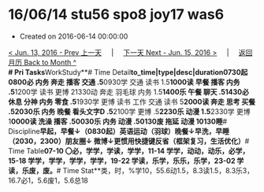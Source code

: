 # 16/06/14 stu56 spo8 joy17 was6

* Created on 2016-06-14 00:00:00

[&lt; Jun. 13, 2016 - Prev 上一天](d13.md)     \|     [下一天 Next - Jun. 15, 2016 &gt;](d15.md)     \|     [返回月历 Back to Month ^](index.md)   
**\# Pri Tasks**WorkStudy**\# Time Detail**to\_time\|type\|desc\|duration0730起0800必 内务 奔走 播客 交通 .5**0930学 交通 读书 1.5**1000读 早餐 播客 内务 .5**1200学 读书 更博 21330动 奔走 羽毛球 内务 1.5**1400乐 午餐 聊天 .51430必 休息 分神 内务 零食 .5**1930学 更博 读书 工作 交通 读书 5**2000读 奔走 思考 买餐 .52030乐 内务 晚餐 看头文字D .5**2100学 更博 .5**2230乐 动漫 1.5**2330学 更博 1**0000读 洗澡 播客 .50030乐 内务 动漫 .50130废 拖延 动漫 10130睡**\# Discipline**早起，早餐↓（0830起）英语运动（羽球）晚餐↓早洗，早睡（2030，2300）朋友圈↓ 微博↓更惯用快捷键反省（框架复习，生活优化）**\# Time Table**07-10 〇必，学学，学读，学学，11-14 学学，动动，动乐，必学，15-18 学学，学学，学学，学学，19-22 学读，乐学，乐乐，乐学，23-02 学读，乐废，废。**\# Time Stat**类，时，%学10，55.6动1.5，8.3读1.5，8.3乐3，16.7必1，5.6废1，5.6总18

